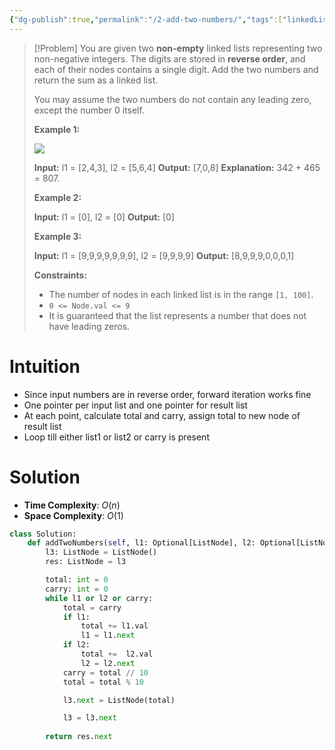 ```yaml
---
{"dg-publish":true,"permalink":"/2-add-two-numbers/","tags":["linkedList"]}
---
```


> [!Problem]
> You are given two **non-empty** linked lists representing two non-negative integers. The digits are stored in **reverse order**, and each of their nodes contains a single digit. Add the two numbers and return the sum as a linked list.
> 
> You may assume the two numbers do not contain any leading zero, except the number 0 itself.
> 
> **Example 1:**
> 
> ![](https://assets.leetcode.com/uploads/2020/10/02/addtwonumber1.jpg)
> 
> **Input:** l1 = [2,4,3], l2 = [5,6,4]
> **Output:** [7,0,8]
> **Explanation:** 342 + 465 = 807.
> 
> **Example 2:**
> 
> **Input:** l1 = [0], l2 = [0]
> **Output:** [0]
> 
> **Example 3:**
> 
> **Input:** l1 = [9,9,9,9,9,9,9], l2 = [9,9,9,9]
> **Output:** [8,9,9,9,0,0,0,1]
> 
> **Constraints:**
> 
> - The number of nodes in each linked list is in the range `[1, 100]`.
> - `0 <= Node.val <= 9`
> - It is guaranteed that the list represents a number that does not have leading zeros.
# Intuition
- Since input numbers are in reverse order, forward iteration works fine
- One pointer per input list and one pointer for result list
- At each point, calculate total and carry, assign total to new node of result list
- Loop till either list1 or list2 or carry is present
# Solution
- **Time Complexity**: $O(n)$
- **Space Complexity**: $O(1)$
```python
class Solution:
    def addTwoNumbers(self, l1: Optional[ListNode], l2: Optional[ListNode]) -> Optional[ListNode]:
        l3: ListNode = ListNode()
        res: ListNode = l3

        total: int = 0
        carry: int = 0
        while l1 or l2 or carry:
            total = carry
            if l1:
                total += l1.val
                l1 = l1.next
            if l2:
                total +=  l2.val
                l2 = l2.next
            carry = total // 10
            total = total % 10

            l3.next = ListNode(total)

            l3 = l3.next
        
        return res.next
```

